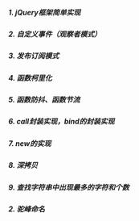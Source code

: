 ##### 1. jQuery框架简单实现
##### 2. 自定义事件（观察者模式）
##### 3. 发布订阅模式
##### 4. 函数柯里化
##### 5. 函数防抖、函数节流
##### 6. call封装实现，bind的封装实现
##### 7. new的实现
##### 8. 深拷贝
##### 9. 查找字符串中出现最多的字符和个数
##### 2. 驼峰命名
